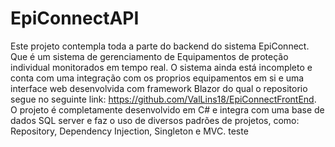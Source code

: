 # EpiConnectAPI

Este projeto contempla toda a parte do backend do sistema EpiConnect. Que é um sistema de gerenciamento de Equipamentos de proteção individual monitorados em tempo real. O sistema ainda está incompleto e conta com uma integração com os proprios equipamentos em si e uma interface web desenvolvida com framework Blazor do qual o repositorio segue no seguinte link: https://github.com/ValLins18/EpiConnectFrontEnd.
O projeto é completamente desenvolvido em C# e integra com uma base de dados SQL server e faz o uso de diversos padrões de projetos, como: Repository, Dependency Injection, Singleton e MVC. teste
